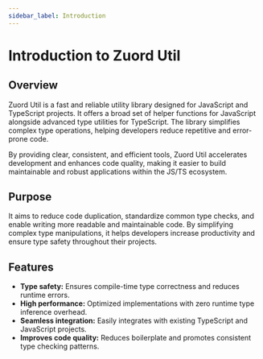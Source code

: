 ```yaml
---
sidebar_label: Introduction
---
```


# Introduction to Zuord Util

## Overview

Zuord Util is a fast and reliable utility library designed for JavaScript and TypeScript projects. It offers a broad set of helper functions for JavaScript alongside advanced type utilities for TypeScript. The library simplifies complex type operations, helping developers reduce repetitive and error-prone code.

By providing clear, consistent, and efficient tools, Zuord Util accelerates development and enhances code quality, making it easier to build maintainable and robust applications within the JS/TS ecosystem.

## Purpose

It aims to reduce code duplication, standardize common type checks, and enable writing more readable and maintainable code. By simplifying complex type manipulations, it helps developers increase productivity and ensure type safety throughout their projects.

## Features
- **Type safety:** Ensures compile-time type correctness and reduces runtime errors.  
- **High performance:** Optimized implementations with zero runtime type inference overhead.  
- **Seamless integration:** Easily integrates with existing TypeScript and JavaScript projects.  
- **Improves code quality:** Reduces boilerplate and promotes consistent type checking patterns.  